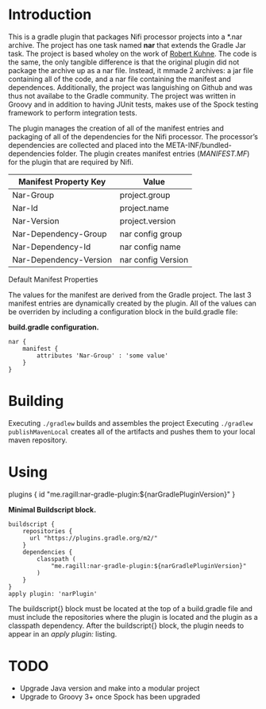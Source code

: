 # Introduction

This is a gradle plugin that packages Nifi processor projects
into a \*.nar archive. The project has one task named **nar** that extends the Gradle Jar task. The project is based wholey on the work of [Robert Kuhne](https://github.com/sponiro/gradle-nar-plugin). The code is the same, the only tangible difference is that the original plugin did not package the archive up as a nar file. Instead, it mmade 2 archives: a jar file containing all of the code, and a nar file containing the manifest and dependences. Additionally, the project was languishing on Github and was thus not availabe to the Gradle community. The project was written in Groovy and in addition to having JUnit tests, makes use of the Spock testing framework to perform integration tests.

The plugin manages the creation of all of the manifest entries and packaging of all of the dependencies for the Nifi processor. The processor’s dependencies are collected and placed into the META-INF/bundled-dependencies folder. The plugin creates manifest entries (*MANIFEST.MF*) for the plugin that are required by Nifi.

| Manifest Property Key  | Value              |
| ---------------------- | ------------------ |
| Nar-Group              | project.group      |
| Nar-Id                 | project.name       |
| Nar-Version            | project.version    |
| Nar-Dependency-Group   | nar config group   |
| Nar-Dependency-Id      | nar config name    |
| Nar-Dependency-Version | nar config Version |

Default Manifest Properties

The values for the manifest are derived from the Gradle project.
The last 3 manifest entries are dynamically created by the plugin.
All of the values can be overriden by including a configuration block in the build.gradle file:

**build.gradle configuration.**

    nar {
        manifest {
            attributes 'Nar-Group' : 'some value'
        }
    }

# Building

Executing `./gradlew` builds and assembles the project
Executing `./gradlew publishMavenLocal` creates all of the artifacts and pushes them to your local maven repository.

# Using


plugins {
  id "me.ragill:nar-gradle-plugin:${narGradlePluginVersion}"
}

**Minimal Buildscript block.**

    buildscript {
        repositories {
          url "https://plugins.gradle.org/m2/"
        }
        dependencies {
            classpath (
                "me.ragill:nar-gradle-plugin:${narGradlePluginVersion}"
            )
        }
    }
    apply plugin: 'narPlugin'

The buildscript{} block must be located at the top of a build.gradle file and must include the
repositories where the plugin is located and the plugin as a classpath dependency. After the buildscript{} block,
the plugin needs to appear in an *apply plugin:* listing.

# TODO

-   Upgrade Java version and make into a modular project
-   Upgrade to Groovy 3+ once Spock has been upgraded
